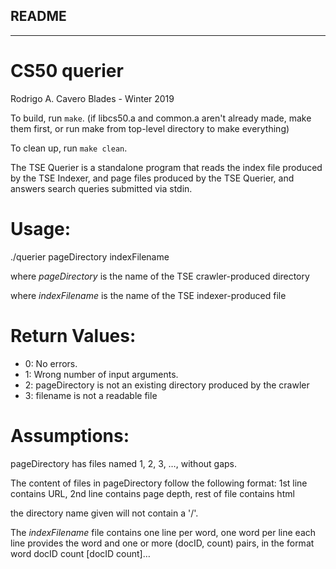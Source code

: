 ## README
---
# CS50 querier

Rodrigo A. Cavero Blades - Winter 2019

To build, run `make`. (if libcs50.a and common.a aren't already made, make them first, or run make from top-level directory to make everything)

To clean up, run `make clean`.

The TSE Querier is a standalone program that reads the index file produced by the TSE Indexer, and page files produced by the TSE Querier, and answers search queries submitted via stdin.

# Usage:

./querier pageDirectory indexFilename

where *pageDirectory* is the name of the TSE crawler-produced directory

where *indexFilename* is the name of the TSE indexer-produced file

# Return Values:
* 0: No errors.
* 1: Wrong number of input arguments.
* 2: pageDirectory is not an existing directory produced by the crawler
* 3: filename is not a readable file

# Assumptions:

pageDirectory has files named 1, 2, 3, …, without gaps.

The content of files in pageDirectory follow the following format: 
1st line contains URL, 2nd line contains page depth, rest of file contains html

the directory name given will not contain a '/'.

The *indexFilename* file contains one line per word, one word per line
each line provides the word and one or more (docID, count) pairs, in the format
word docID count [docID count]…
